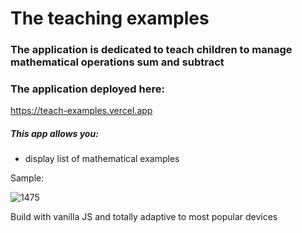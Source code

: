 # The teaching examples

### The application is dedicated to teach children to manage mathematical operations sum and subtract

### The application deployed here:

https://teach-examples.vercel.app

<h5>This app allows you:</h5>
<ul>
<li>display list of mathematical examples</li>
</ul>

<p>Sample:</p>

![1475](https://github.com/LysenkoDenys/teach-examples/assets/105970854/de5acae4-8c53-44ad-850b-c9709b9b8612)

<p>Build with vanilla JS and totally adaptive to most popular devices</p>
